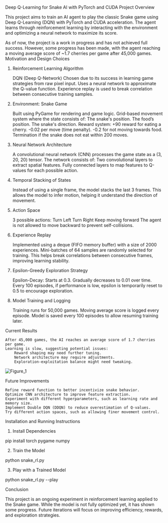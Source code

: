 Deep Q-Learning for Snake AI with PyTorch and CUDA
Project Overview

This project aims to train an AI agent to play the classic Snake game using Deep Q-Learning (DQN) with PyTorch and CUDA acceleration. The agent learns through reinforcement learning by interacting with the environment and optimizing a neural network to maximize its score.

As of now, the project is a work in progress and has not achieved full success. However, some progress has been made, with the agent reaching a moving average score of ~1.7 cherries per game after 45,000 games.
Motivation and Design Choices
1. Reinforcement Learning Algorithm

    DQN (Deep Q-Network)
        Chosen due to its success in learning game strategies from raw pixel input.
        Uses a neural network to approximate the Q-value function.
        Experience replay is used to break correlation between consecutive training samples.

2. Environment: Snake Game

    Built using PyGame for rendering and game logic.
    Grid-based movement system where the state consists of:
        The snake's position.
        The food’s position.
        The snake's direction.
    Reward system:
        +90 reward for eating a cherry.
        -0.02 per move (time penalty).
        -0.2 for not moving towards food.
        Termination if the snake does not eat within 200 moves.

3. Neural Network Architecture

    A convolutional neural network (CNN) processes the game state as a (3, 20, 20) tensor.
    The network consists of:
        Two convolutional layers to extract spatial features.
        Fully connected layers to map features to Q-values for each possible action.

4. Temporal Stacking of States

    Instead of using a single frame, the model stacks the last 3 frames.
    This allows the model to infer motion, helping it understand the direction of movement.

5. Action Space

    3 possible actions:
        Turn Left
        Turn Right
        Keep moving forward
    The agent is not allowed to move backward to prevent self-collisions.

6. Experience Replay

    Implemented using a deque (FIFO memory buffer) with a size of 2000 experiences.
    Mini-batches of 64 samples are randomly selected for training.
    This helps break correlations between consecutive frames, improving learning stability.

7. Epsilon-Greedy Exploration Strategy

    Epsilon-Decay:
        Starts at 0.3.
        Gradually decreases to 0.01 over time.
        Every 100 episodes, if performance is low, epsilon is temporarily reset to 0.5 to encourage exploration.

8. Model Training and Logging

    Training runs for 50,000 games.
    Moving average score is logged every episode.
    Model is saved every 100 episodes to allow resuming training later.

Current Results

    After 45,000 games, the AI reaches an average score of 1.7 cherries per game.
    Learning is slow, suggesting potential issues:
        Reward shaping may need further tuning.
        Network architecture may require adjustments.
        Exploration-exploitation balance might need tweaking.
![Figure_1](https://github.com/user-attachments/assets/f6101c4b-0c4d-4018-bbf5-b2e6c51aad16)

Future Improvements

    Refine reward function to better incentivize snake behavior.
    Optimize CNN architecture to improve feature extraction.
    Experiment with different hyperparameters, such as learning rate and memory size.
    Implement Double DQN (DDQN) to reduce overestimation of Q-values.
    Try different action spaces, such as allowing finer movement control.

Installation and Running Instructions
1. Install Dependencies

pip install torch pygame numpy

2. Train the Model

python snake_rl.py

3. Play with a Trained Model

python snake_rl.py --play

Conclusion

This project is an ongoing experiment in reinforcement learning applied to the Snake game. While the model is not fully optimized yet, it has shown some progress. Future iterations will focus on improving efficiency, rewards, and exploration strategies.
